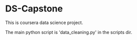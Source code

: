 # DS-Capstone
This is coursera data science project.

The main python script is 'data_cleaning.py' in the scripts dir.
